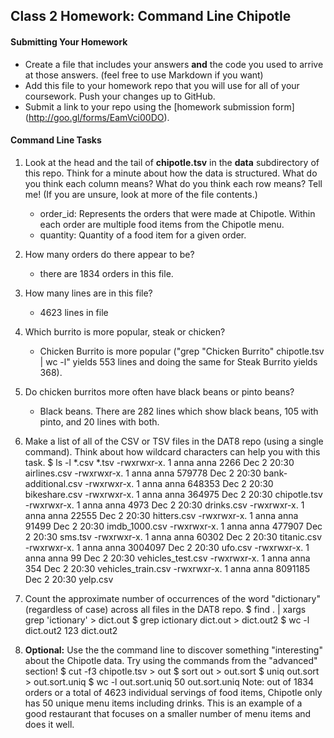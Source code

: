 ## Class 2 Homework: Command Line Chipotle

#### Submitting Your Homework

* Create a file that includes your answers **and** the code you used to arrive at those answers. (feel free to use Markdown if you want)
* Add this file to your homework repo that you will use for all of your coursework. Push your changes up to GitHub.
* Submit a link to your repo using the [homework submission form] (http://goo.gl/forms/EamVci00DO).

#### Command Line Tasks

1. Look at the head and the tail of **chipotle.tsv** in the **data** subdirectory of this repo. Think for a minute about how the data is structured. What do you think each column means? What do you think each row means? Tell me! (If you are unsure, look at more of the file contents.)
    * order_id: Represents the orders that were made at Chipotle. Within each order are multiple food items from the Chipotle menu. 
    * quantity: Quantity of a food item for a given order.
2. How many orders do there appear to be?
    * there are 1834 orders in this file.
3. How many lines are in this file?
    * 4623 lines in file
4. Which burrito is more popular, steak or chicken?
    * Chicken Burrito is more popular ("grep "Chicken Burrito" chipotle.tsv | wc -l" yields 553 lines and doing the same for Steak Burrito yields 368).
5. Do chicken burritos more often have black beans or pinto beans?
    * Black beans. There are 282 lines which show black beans, 105 with pinto, and 20 lines with both.
6. Make a list of all of the CSV or TSV files in the DAT8 repo (using a single command). Think about how wildcard characters can help you with this task.
    $ ls -l *.csv *.tsv
-rwxrwxr-x. 1 anna anna    2266 Dec  2 20:30 airlines.csv
-rwxrwxr-x. 1 anna anna  579778 Dec  2 20:30 bank-additional.csv
-rwxrwxr-x. 1 anna anna  648353 Dec  2 20:30 bikeshare.csv
-rwxrwxr-x. 1 anna anna  364975 Dec  2 20:30 chipotle.tsv
-rwxrwxr-x. 1 anna anna    4973 Dec  2 20:30 drinks.csv
-rwxrwxr-x. 1 anna anna   22555 Dec  2 20:30 hitters.csv
-rwxrwxr-x. 1 anna anna   91499 Dec  2 20:30 imdb_1000.csv
-rwxrwxr-x. 1 anna anna  477907 Dec  2 20:30 sms.tsv
-rwxrwxr-x. 1 anna anna   60302 Dec  2 20:30 titanic.csv
-rwxrwxr-x. 1 anna anna 3004097 Dec  2 20:30 ufo.csv
-rwxrwxr-x. 1 anna anna      99 Dec  2 20:30 vehicles_test.csv
-rwxrwxr-x. 1 anna anna     354 Dec  2 20:30 vehicles_train.csv
-rwxrwxr-x. 1 anna anna 8091185 Dec  2 20:30 yelp.csv

7. Count the approximate number of occurrences of the word "dictionary" (regardless of case) across all files in the DAT8 repo.
    $ find . | xargs grep 'ictionary' > dict.out
    $ grep ictionary dict.out > dict.out2
    $ wc -l dict.out2
123 dict.out2

8. **Optional:** Use the the command line to discover something "interesting" about the Chipotle data. Try using the commands from the "advanced" section!
    $ cut -f3 chipotle.tsv > out
    $ sort out > out.sort
    $ uniq out.sort > out.sort.uniq
    $ wc -l out.sort.uniq
50 out.sort.uniq
    Note: out of 1834 orders or a total of 4623 individual servings of food items, Chipotle only has 50 unique menu items including drinks.  This is an example of a good restaurant that focuses on a smaller number of menu items and does it well.  

<!---
-->
